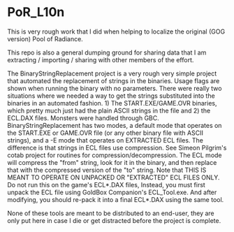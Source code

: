 # PoR_L10n
This is very rough work that I did when helping to localize the original (GOG version) Pool of Radiance.

This repo is also a general dumping ground for sharing data that I am extracting / importing / sharing with other members of the effort.

The BinaryStringReplacement project is a very rough very simple project that automated the replacement of strings in the binaries.  Usage flags are shown when running the binary with no parameters.
There were really two situations where we needed a way to get the strings substituted into the binaries in an automated fashion.  1) The START.EXE/GAME.OVR binaries, which pretty much just had the plain ASCII strings in the file and 2) the ECL.DAX files.  Monsters were handled through GBC.
BinaryStringReplacement has two modes, a default mode that operates on the START.EXE or GAME.OVR file (or any other binary file with ASCII strings), and a -E mode that operates on EXTRACTED ECL files.   The difference is that strings in ECL files use compression.  See Simeon Pilgrim's cotab project for routines for compression/decompression.  The ECL mode will compress the "from" string, look for it in the binary, and then replace that with the compressed version of the "to" string.  Note that THIS IS MEANT TO OPERATE ON UNPACKED OR "EXTRACTED" ECL FILES ONLY.  Do not run this on the game's ECL*.DAX files,  Instead, you must first unpack the ECL file using GoldBox Companion's ECL_Tool.exe.  And after modifying, you should re-pack it into a final ECL*.DAX using the same tool.

None of these tools are meant to be distributed to an end-user, they are only put here in case I die or get distracted before the project is complete.

